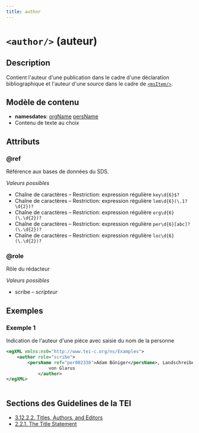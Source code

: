 ```yaml
---
title: author
---
```




# `<author/>` (auteur)

## Description

Contient l'auteur d'une publication dans le cadre d'une déclaration bibliographique et l'auteur d'une source dans le cadre de [`<msItem/>`](msItem.md).

## Modèle de contenu

- **namesdates**: [orgName](orgName.md) [persName](persName.md)
- Contenu de texte au choix

## Attributs

### @ref

Référence aux bases de données du SDS.

*Valeurs possibles*

- Chaîne de caractères – Restriction: expression régulière `key\d{6}$?`
- Chaîne de caractères – Restriction: expression régulière `lem\d{6}(\.1?\d{2})?`
- Chaîne de caractères – Restriction: expression régulière `org\d{6}(\.\d{2})?`
- Chaîne de caractères – Restriction: expression régulière `per\d{6}[abc]?(\.\d{2})?`
- Chaîne de caractères – Restriction: expression régulière `loc\d{6}(\.\d{2})?`

### @role

Rôle du rédacteur

*Valeurs possibles*

- scribe – *scripteur*

## Exemples

### Exemple 1

Indication de l'auteur d'une pièce avec saisie du nom de la personne

```xml
<egXML xmlns:ns0="http://www.tei-c.org/ns/Examples">
    <author role="scribe">
        <persName ref="per002336">Adam Böniger</persName>, Landschreiber
                von Glarus
            </author>
</egXML>
               
```

## Sections des Guidelines de la TEI

- [3.12.2.2. Titles, Authors, and Editors](https://www.tei-c.org/release/doc/tei-p5-doc/en/html/CO.html#COBICOR)
- [2.2.1. The Title Statement](https://www.tei-c.org/release/doc/tei-p5-doc/en/html/HD.html#HD21)